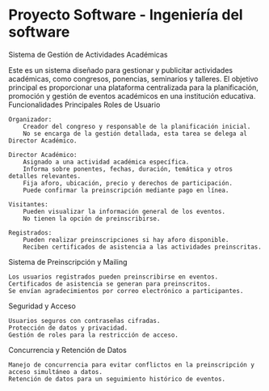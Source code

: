 # Proyecto Software - Ingeniería del software

Sistema de Gestión de Actividades Académicas

Este es un sistema diseñado para gestionar y publicitar actividades académicas, como congresos, ponencias, seminarios y talleres. El objetivo principal es proporcionar una plataforma centralizada para la planificación, promoción y gestión de eventos académicos en una institución educativa.
Funcionalidades Principales
Roles de Usuario

    Organizador:
        Creador del congreso y responsable de la planificación inicial.
        No se encarga de la gestión detallada, esta tarea se delega al Director Académico.

    Director Académico:
        Asignado a una actividad académica específica.
        Informa sobre ponentes, fechas, duración, temática y otros detalles relevantes.
        Fija aforo, ubicación, precio y derechos de participación.
        Puede confirmar la preinscripción mediante pago en línea.

    Visitantes:
        Pueden visualizar la información general de los eventos.
        No tienen la opción de preinscribirse.

    Registrados:
        Pueden realizar preinscripciones si hay aforo disponible.
        Reciben certificados de asistencia a las actividades preinscritas.

Sistema de Preinscripción y Mailing

    Los usuarios registrados pueden preinscribirse en eventos.
    Certificados de asistencia se generan para preinscritos.
    Se envían agradecimientos por correo electrónico a participantes.

Seguridad y Acceso

    Usuarios seguros con contraseñas cifradas.
    Protección de datos y privacidad.
    Gestión de roles para la restricción de acceso.

Concurrencia y Retención de Datos

    Manejo de concurrencia para evitar conflictos en la preinscripción y acceso simultáneo a datos.
    Retención de datos para un seguimiento histórico de eventos.


